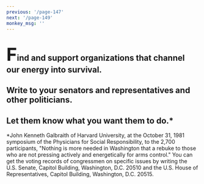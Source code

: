 ```yaml
---
previous: '/page-147'
next: '/page-149'
monkey_msg: ''
---
```


## <span style="font-size:47px;">F</span>ind and support organizations that channel our energy into survival.
## Write to your senators and representatives and other politicians.
## Let them know what you want them to do.*
*John Kenneth Galbraith of Harvard University, at the October 31, 1981 symposium of the Physicians for Social Responsibility, to the 2,700 participants, "Nothing is more needed in Washington that a rebuke to those who are not pressing actively and energetically for arms control." You can get the voting records of congressmen on specific issues by writing the U.S. Senate, Capitol Building, Washington, D.C. 20510 and the U.S. House of Representatives, Capitol Building, Washington, D.C. 20515.
